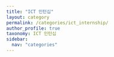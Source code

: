 ```yaml
---
title: "ICT 인턴십"
layout: category
permalink: /categories/ict_internship/
author_profile: true
taxonomy: ICT 인턴십
sidebar:
  nav: "categories"
---
```

